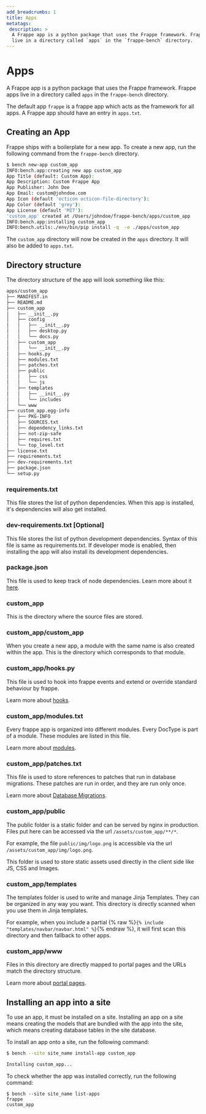 ```yaml
---
add_breadcrumbs: 1
title: Apps
metatags:
 description: >
  A Frappe app is a python package that uses the Frappe framework. Frappe apps
  live in a directory called `apps` in the `frappe-bench` directory.
---
```


# Apps

A Frappe app is a python package that uses the Frappe framework. Frappe apps live
in a directory called `apps` in the `frappe-bench` directory.

The default app `frappe` is a frappe app which acts as the framework for all
apps. A Frappe app should have an entry in `apps.txt`.

## Creating an App

Frappe ships with a boilerplate for a new app. To create a new app, run the
following command from the `frappe-bench` directory.

```sh
$ bench new-app custom_app
INFO:bench.app:creating new app custom_app
App Title (default: Custom App):
App Description: Custom Frappe App
App Publisher: John Doe
App Email: custom@johndoe.com
App Icon (default 'octicon octicon-file-directory'):
App Color (default 'grey'):
App License (default 'MIT'):
'custom_app' created at /Users/johndoe/frappe-bench/apps/custom_app
INFO:bench.app:installing custom_app
INFO:bench.utils:./env/bin/pip install -q  -e ./apps/custom_app
```
The `custom_app` directory will now be created in the `apps` directory. It will
also be added to `apps.txt`.

## Directory structure

The directory structure of the app will look something like this:

```sh
apps/custom_app
├── MANIFEST.in
├── README.md
├── custom_app
│   ├── __init__.py
│   ├── config
│   │   ├── __init__.py
│   │   ├── desktop.py
│   │   └── docs.py
│   ├── custom_app
│   │   └── __init__.py
│   ├── hooks.py
│   ├── modules.txt
│   ├── patches.txt
│   ├── public
│   │   ├── css
│   │   └── js
│   ├── templates
│   │   ├── __init__.py
│   │   └── includes
│   └── www
├── custom_app.egg-info
│   ├── PKG-INFO
│   ├── SOURCES.txt
│   ├── dependency_links.txt
│   ├── not-zip-safe
│   ├── requires.txt
│   └── top_level.txt
├── license.txt
├── requirements.txt
├── dev-requirements.txt
├── package.json
└── setup.py
```

### requirements.txt

This file stores the list of python dependencies. When this app is installed,
it's dependencies will also get installed.

### dev-requirements.txt [Optional]

This file stores the list of python development dependencies. Syntax of this
file is same as requirements.txt. If developer mode is enabled, then
installing the app will also install its development dependencies.

### package.json

This file is used to keep track of node dependencies. Learn more about it
[here](https://docs.npmjs.com/files/package.json).

### custom_app

This is the directory where the source files are stored.

### custom\_app/custom_app

When you create a new app, a module with the same name is also created within
the app. This is the directory which corresponds to that module.

### custom_app/hooks.py

This file is used to hook into frappe events and extend or override standard
behaviour by frappe.

Learn more about [hooks](/docs/user/en/guides/basics/hooks).

### custom_app/modules.txt

Every frappe app is organized into different modules. Every DocType is part of a
module. These modules are listed in this file.

Learn more about [modules](/docs/user/en/understanding-doctypes#module).

### custom_app/patches.txt

This file is used to store references to patches that run in database migrations.
These patches are run in order, and they are run only once.

Learn more about [Database Migrations](/docs/user/en/database-migrations#data-migrations).

### custom_app/public

The public folder is a static folder and can be served by nginx in production.
Files put here can be accessed via the url `/assets/custom_app/**/*`.

For example, the file `public/img/logo.png` is accessible via the url
`/assets/custom_app/img/logo.png`.

This folder is used to store static assets used directly in the client side like
JS, CSS and Images.

### custom_app/templates

The templates folder is used to write and manage Jinja Templates. They can be
organized in any way you want. This directory is directly scanned when you use
them in Jinja templates.

For example, when you include a partial {% raw %}`{% include "templates/navbar/navbar.html" %}`{% endraw %},
it will first scan this directory and then fallback to other apps.

### custom_app/www

Files in this directory are directly mapped to portal pages and the URLs match the
directory structure.

Learn more about [portal pages](/docs/user/en/portal-pages).

## Installing an app into a site

To use an app, it must be installed on a site. Installing an app on a site means
creating the models that are bundled with the app into the site, which means
creating database tables in the site database.

To install an app onto a site, run the following command:

```sh
$ bench --site site_name install-app custom_app

Installing custom_app...
```

To check whether the app was installed correctly, run the following command:

```
$ bench --site site_name list-apps
frappe
custom_app
```
